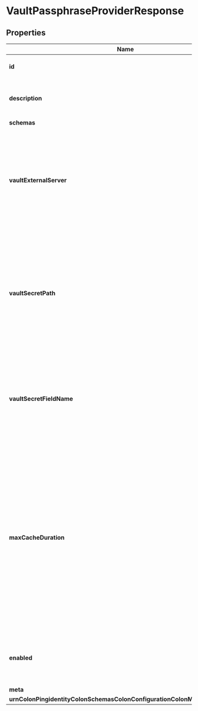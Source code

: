 

# VaultPassphraseProviderResponse


## Properties

| Name | Type | Description | Notes |
|------------ | ------------- | ------------- | -------------|
|**id** | **String** | Name of the Passphrase Provider |  |
|**description** | **String** | A description for this Passphrase Provider |  [optional] |
|**schemas** | **List&lt;EnumvaultPassphraseProviderSchemaUrn&gt;** |  |  |
|**vaultExternalServer** | **String** | An external server definition with information needed to connect and authenticate to the Vault instance containing the passphrase. |  |
|**vaultSecretPath** | **String** | The path to the desired secret in the Vault service. This will be appended to the value of the base-url property for the associated Vault external server. |  |
|**vaultSecretFieldName** | **String** | The name of the field in the Vault secret record that contains the passphrase to use to generate the encryption key. |  |
|**maxCacheDuration** | **String** | The maximum length of time that the passphrase provider may cache the passphrase that has been read from Vault. A value of zero seconds indicates that the provider should always attempt to read the passphrase from Vault. |  [optional] |
|**enabled** | **Boolean** | Indicates whether this Passphrase Provider is enabled for use in the server. |  |
|**meta** | [**MetaMeta**](MetaMeta.md) |  |  [optional] |
|**urnColonPingidentityColonSchemasColonConfigurationColonMessagesColon20** | [**MetaUrnPingidentitySchemasConfigurationMessages20**](MetaUrnPingidentitySchemasConfigurationMessages20.md) |  |  [optional] |



